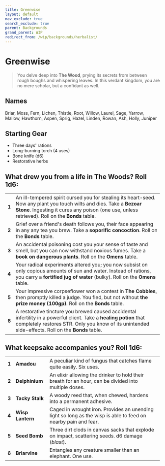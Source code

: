 ```yaml
---
title: Greenwise
layout: default
nav_exclude: true
search_exclude: true
parent: Backgrounds
grand_parent: WIP
redirect_from: /wip/backgrounds/herbalist/
---
```


# Greenwise

> You delve deep into **The Wood**, prying its secrets from between rough boughs and whispering leaves. In this verdant kingdom, you are no mere scholar, but a confidant as well.

## Names
Briar, Moss, Fern, Lichen, Thistle, Root, Willow, Laurel, Sage, Yarrow, Mallow, Hawthorn, Aspen, Sprig, Hazel, Linden, Rowan, Ash, Holly, Juniper

## Starting Gear

- Three days' rations
- Long-burning torch (4 uses)
- Bone knife (d6)
- Restorative herbs

## What drew you from a life in The Woods? Roll 1d6:

|       |                                                                                                                                                                                            |
| ----- | ------------------------------------------------------------------------------------------------------------------------------------------------------------------------------------------ |
| **1** | An ill-tempered spirit cursed you for stealing its heart-seed. Now any plant you touch wilts and dies. Take a **Bezoar Stone**. Ingesting it cures any poison (one use, unless retrieved). Roll on the **Bonds** table. |
| **2** | Grief over a friend's death follows you, their face appearing in any any tea you brew. Take a **soporific concoction**. Roll on the **Bonds** table.                                   |
| **3** | An accidental poisoning cost you your sense of taste and smell, but you can now withstand noxious fumes. Take a **book on dangerous plants**. Roll on the **Omens** table.|
| **4** | Your radical experiments altered you; you now subsist on only copious amounts of sun and water. Instead of rations, you carry a **fortified jug of water** (bulky). Roll on the **Omens** table.       |
| **5** | Your impressive corpseflower won a contest in **The Cobbles**, then promptly killed a judge. You fled, but not without **the prize money (100gp)**. Roll on the **Bonds** table.              |
| **6** | A restorative tincture you brewed caused accidental infertility in a powerful client. Take a **healing potion** that completely restores STR. Only you know of its unintended side-effects. Roll on the **Bonds** table.    |

## What keepsake accompanies you? Roll 1d6:

|       |                  |                                                                                                                |
| ----- | ---------------- | -------------------------------------------------------------------------------------------------------------- |
| **1** | **Amadou**       | A peculiar kind of fungus that catches flame quite easily. Six uses.                                           |
| **2** | **Delphinium**   | An elixir allowing the drinker to hold their breath for an hour, can be divided into multiple doses.           |
| **3** | **Tacky Stalk**  | A woody reed that, when chewed, hardens into a permanent adhesive.                                             |
| **4** | **Wisp Lantern** | Caged in wrought iron. Provides an unending light so long as the wisp is able to feed on nearby pain and fear. |
| **5** | **Seed Bomb**    | Three dirt clods in canvas sacks that explode on impact, scattering seeds. d6 damage (_blast_).                |
| **6** | **Briarvine**    | Entangles any creature smaller than an elephant. One use.                                                      |
